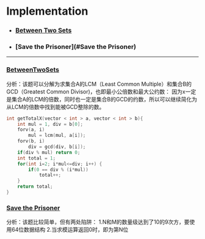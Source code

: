 # Implementation
* ### [Between Two Sets](#BetweenTwoSets)
* ### [Save the Prisoner](#Save the Prisoner)
***

### [BetweenTwoSets](https://www.hackerrank.com/challenges/between-two-sets)
分析：该题可以分解为求集合A的LCM（Least Common Multiple）和集合B的GCD（Greatest Common Divisor)，也即最小公倍数和最大公约数：
因为x一定是集合A的LCM的倍数，同时也一定是集合B的GCD的约数，所以可以继续简化为从LCM的倍数中找到能被GCD整除的数。
```cpp
int getTotalX(vector < int > a, vector < int > b){
    int mul = 1, div = b[0];
    forv(a, i)
        mul = lcm(mul, a[i]);
    forv(b, i)
        div = gcd(div, b[i]);
    if(div % mul) return 0;
    int total = 1;
    for(int i=2; i*mul<=div; i++) {
        if(0 == div % (i*mul))
            total++;
    }
    return total;
}
```

### [Save the Prisoner](https://www.hackerrank.com/challenges/save-the-prisoner/problem)
分析：该题比较简单，但有两处陷阱：
1.N和M的数量级达到了10的9次方，要使用64位数据结构
2.当求模运算返回0时，即为第N位
